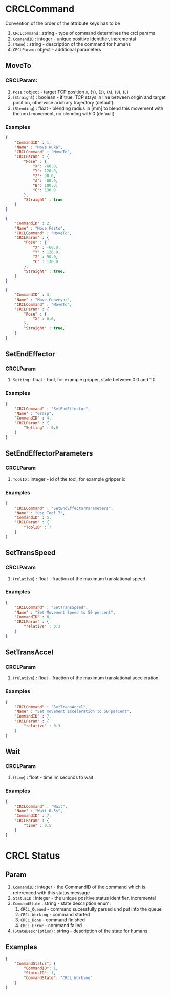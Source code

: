 
# CRCLCommand

Convention of the order of the attribute keys has to be

1. `CRCLCommand` : string - type of command determines the crcl params
2. `CommandID` : integer - unique positive identifier, incremental
3. (`Name`) : string - description of the command for humans
4. `CRCLParam` : object - additional parameters

## MoveTo

### CRCLParam:

1. `Pose` : object - target TCP position `X`, (`Y`), (`Z`), (`A`), (`B`), (`C`)
2. (`Straight`) : boolean - if true, TCP stays in line between origin and target position, otherwise arbitrary trajectory (default).
3. (`Blending`) : float - blending radius in [mm] to blend this movement with the next movement, no blending with 0 (default)

### Examples

```json
{
    "CommandID" : 1,
    "Name" : "Move Kuka",
    "CRCLCommand" : "MoveTo",
    "CRCLParam" : { 
        "Pose" : {
            "X": -60.0,
            "Y": 120.0,
            "Z": 90.0,
            "A": -80.0,
            "B": 100.0,
            "C": 130.0
        },
        "Straight" : true
    }
}
```

```json
{
    "CommandID" : 2,
    "Name" : "Move Festo",
    "CRCLCommand" : "MoveTo",
    "CRCLParam" : { 
        "Pose" : {
            "X" : -60.0,
            "Y" : 120.0,
            "Z" : 90.0,
            "C" : 130.0
        },
        "Straight" : true,
    }
}
```

```json
{
    "CommandID" : 3,
    "Name" : "Move Conveyor",
    "CRCLCommand" : "MoveTo",
    "CRCLParam" : { 
        "Pose" : {
            "X" : 0.0,
        },
        "Straight" : true,
    }
}
```

## SetEndEffector

### CRCLParam

1. `Setting` : float - tool, for example gripper, state between 0.0 and 1.0

### Examples

```json
{
    "CRCLCommand" : "SetEndEffector", 
    "Name" : "Grasp", 
    "CommandID" : 4, 
    "CRCLParam" : {
        "Setting" : 0.0
    }
}
```


## SetEndEffectorParameters

### CRCLParam

1. `ToolID` : integer - id of the tool, for example gripper id

### Examples

```json
{
    "CRCLCommand" : "SetEndEffectorParameters", 
    "Name" : "Use Tool 7", 
    "CommandID" : 5, 
    "CRCLParam" : {
        "ToolID" : 7
    }
}
```

## SetTransSpeed

### CRCLParam

1. (`relative`) : float - fraction of the maximum translational speed.

### Examples

```json
{
    "CRCLCommand" : "SetTransSpeed", 
    "Name" : "Set Movement Speed to 50 percent", 
    "CommandID" : 6, 
    "CRCLParam" : {
        "relative" : 0.3
    }
}
```

## SetTransAccel

### CRCLParam

1. (`relative`) : float - fraction of the maximum translational acceleration.

### Examples

```json
{
    "CRCLCommand" : "SetTransAccel", 
    "Name" : "Set movement acceleration to 50 percent", 
    "CommandID" : 7, 
    "CRCLParam" : {
        "relative" : 0.3
    }
}
```

## Wait

### CRCLParam

1. (`time`) : float - time im seconds to wait

### Examples

```json
{
    "CRCLCommand" : "Wait", 
    "Name" : "Wait 0.5s", 
    "CommandID" : 7, 
    "CRCLParam" : {
        "time" : 0.5
    }
}
```

# CRCL Status

## Param

1. `CommandID` : integer - the CommandID of the command which is referenced with this status message
2. `StatusID` : integer - the unique positive status identifier, incremental
3. `CommandState` : string - state description enum: 
    1. `CRCL_Queued` - command sucessfully parsed und put into the queue
    2. `CRCL_Working` - command started
    3. `CRCL_Done` - command finished
    4. `CRCL_Error` - command failed
4. (`StateDescription`) : string - description of the state for humans

## Examples

```json
{
    "CommandStatus": {
        "CommandID": 1,
        "StatusID": 1,
        "CommandState": "CRCL_Working"
    }
}
```
